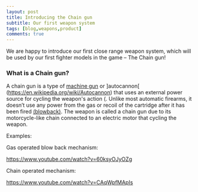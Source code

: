 ```yaml
---
layout: post
title: Introducing the Chain gun
subtitle: Our first weapon system
tags: [blog,weapons,product]
comments: true
---
```

We are happy to introduce our first close range weapon system, which will be used by our first fighter models in the game – The Chain gun!

### What is a Chain gun?

A chain gun is a type of [machine gun]( https://en.wikipedia.org/wiki/Machine_gun) or ]autocannon[ (https://en.wikipedia.org/wiki/Autocannon) that uses an external power source for cycling the weapon's action (. Unlike most automatic firearms, it doesn’t use any power from the gas or recoil of the cartridge after it has been fired [(blowback)]( https://en.wikipedia.org/wiki/Blowback_(firearms)). The weapon is called a chain gun due to its motorcycle-like chain connected to an electric motor that cycling the weapon.

Examples:

Gas operated blow back mechanism:

https://www.youtube.com/watch?v=60ksyOJyOZg

Chain operated mechanism:

https://www.youtube.com/watch?v=CAqWpfMApIs



